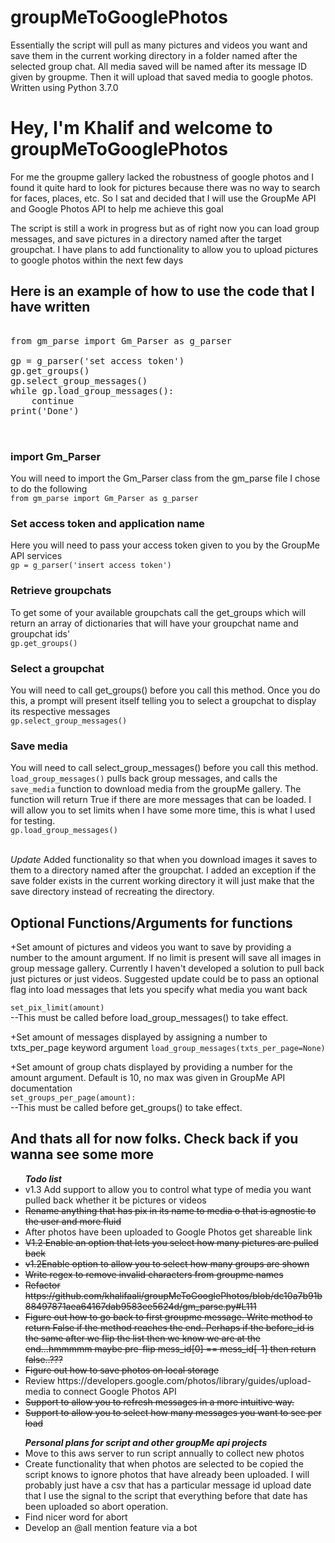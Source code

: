 # groupMeToGooglePhotos

Essentially the script will pull as many pictures and videos you want and save them in the current working directory in a folder named after the selected group chat. All media saved will be named after its message ID given by groupme. Then it will upload that saved media to google photos. Written using Python 3.7.0
<!DOCTYPE html>
<h1>Hey, I'm Khalif and welcome to groupMeToGooglePhotos</h1>

<p>For me the groupme gallery lacked the robustness of google photos and I found it quite hard to look for pictures because there was no way
to search for faces, places, etc. So I sat and decided that I will use the GroupMe API and Google Photos API to help me achieve this goal</p>

<p>The script is still a work in progress but as of right now you can load group messages, and save pictures in a directory named after
 the target groupchat. I have plans to add functionality to allow you to upload pictures to google photos within the next few days </p>


<h2>Here is an example of how to use the code that I have written</h2>

<pre>

from gm_parse import Gm_Parser as g_parser

gp = g_parser('set access token')
gp.get_groups()
gp.select_group_messages()
while gp.load_group_messages(): 
    continue
print('Done')


</pre>


<h3> import Gm_Parser </h3>
You will need to import the Gm_Parser class from the gm_parse file
I chose to do the following
<br><code>from gm_parse import Gm_Parser as g_parser</code>

<h3> Set access token and application name </h3>
Here you will need to pass your access token given to you by the GroupMe API services
<br><code>gp = g_parser('insert access token')</code>

<h3>Retrieve groupchats</h3>
To get some of your available groupchats call the get_groups which will return an array of dictionaries that will have your groupchat name and groupchat ids'
<br><code>gp.get_groups()</code>

<h3>Select a groupchat</h3>
You will need to call get_groups() before you call this method. Once you do this, a prompt will present itself telling you to select a groupchat
to display its respective messages
<br><code>gp.select_group_messages()</code>

<h3>Save media</h3>
You will need to call select_group_messages() before you call this method. <code>load_group_messages()</code> pulls back group messages, and calls the <code> save_media</code> function to download media from the groupMe gallery. The function will return True if there are more messages that can be loaded.
I will allow you to set limits when I have some more time, this is what I used for testing.
<br><code>gp.load_group_messages()</code>

<br><em>Update</em> Added functionality so that when you download images it saves to them to a directory named after the groupchat.
I added an exception if the save folder exists in the current working directory it will just make that the save directory instead
of recreating the directory.

<h2>Optional Functions/Arguments for functions</h2>
+Set amount of pictures and videos you want to save by providing a number to the amount argument. If no limit is present will save all images in group message gallery. Currently I haven't developed a solution to pull back just pictures or just videos. Suggested update could be to pass an optional flag into load messages that lets you specify what media you want back

<code>set_pix_limit(amount)</code><br>
  --This must be called before load_group_messages() to take effect.

+Set amount of messages displayed by assigning a number to txts_per_page keyword argument
<code>load_group_messages(txts_per_page=None)</code>

+Set amount of group chats displayed by providing a number for the amount argument. Default is 10, no max was given in GroupMe API documentation<br>
<code>set_groups_per_page(amount):</code><br>
 --This must be called before get_groups() to take effect.




<h2> And thats all for now folks. Check back if you wanna see some more</h2>


<ul><em><b>Todo list</b></em>
 <li>v1.3 Add support to allow you to control what type of media you want pulled back whether it be pictures or videos</strike></li> 
 <li><strike>Rename anything that has pix in its name to media o that is agnostic to the user and more fluid</strike></li>
 <li>After photos have been uploaded to Google Photos get shareable link</li>
 <li><strike>V1.2 Enable an option that lets you select how many pictures are pulled back</strike> </li>
 <li><strike>v1.2Enable option to allow you to select how many groups are shown</strike></li>
 <li><strike>Write regex to remove invalid characters from groupme names</strike></li>
 <li><strike>Refactor https://github.com/khalifaali/groupMeToGooglePhotos/blob/dc10a7b91b88497871aea64167dab9583ee5624d/gm_parse.py#L111</strike></li>
 <li><strike>Figure out how to go back to first groupme message. Write method to return False if the method reaches the end. Perhaps if the
 before_id is the same after we flip the list then we know we are at the end...hmmmmm maybe pre-flip mess_id[0] == mess_id[-1] then return false..???</strike></li>
  <li><strike>Figure out how to save photos on local storage</strike></li>
  <li>Review https://developers.google.com/photos/library/guides/upload-media to connect Google Photos API</li>
  <li> <strike>Support to allow you to refresh messages in a more intuitive way.</strike></li>
 <li><strike>Support to allow you to select how many messages you want to see per load</strike></li>
</ul>

<ul><em><b>Personal plans for script and other groupMe api projects</b></em>
<li>Move to this aws server to run script annually to collect new photos</li>
<li>Create functionality that when photos are selected to be copied the script knows to ignore photos that have already been uploaded. I will probably just have a csv that 
has a particular message id upload date that I use the signal to the script that everything before that date has been uploaded so abort operation.</li>
<li>Find nicer word for abort</li>
<li>Develop an @all mention feature via a bot</li>


